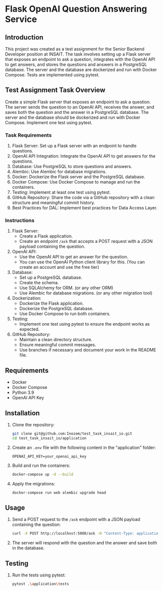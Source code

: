 # Flask OpenAI Question Answering Service

## Introduction
This project was created as a test assignment for the Senior Backend Developer position at INSAIT. The task involves setting up a Flask server that exposes an endpoint to ask a question, integrates with the OpenAI API to get answers, and stores the questions and answers in a PostgreSQL database. The server and the database are dockerized and run with Docker Compose. Tests are implemented using pytest.

## Test Assignment Task Overview
Create a simple Flask server that exposes an endpoint to ask a question. The server sends the question to an OpenAI API, receives the answer, and saves both the question and the answer in a PostgreSQL database. The server and the database should be dockerized and run with Docker Compose. Implement one test using pytest.

### Task Requirements
1. Flask Server: Set up a Flask server with an endpoint to handle questions.
2. OpenAI API Integration: Integrate the OpenAI API to get answers for the questions.
3. Database: Use PostgreSQL to store questions and answers.
4. Alembic: Use Alembic for database migrations.
5. Docker: Dockerize the Flask server and the PostgreSQL database.
6. Docker Compose: Use Docker Compose to manage and run the containers.
7. Testing: Implement at least one test using pytest.
8. GitHub Repository: Share the code via a GitHub repository with a clean structure and meaningful commit history.
9. Best Practices for DAL: Implement best practices for Data Access Layer.

### Instructions
1. Flask Server:
   - Create a Flask application.
   - Create an endpoint `/ask` that accepts a POST request with a JSON payload containing the question.
2. OpenAI API:
   - Use the OpenAI API to get an answer for the question.
   - You can use the OpenAI Python client library for this. (You can create an account and use the free tier)
3. Database:
   - Set up a PostgreSQL database.
   - Create the schema.
   - Use SQLAlchemy for ORM. (or any other ORM)
   - Use Alembic for database migrations. (or any other migration tool)
4. Dockerization:
   - Dockerize the Flask application.
   - Dockerize the PostgreSQL database.
   - Use Docker Compose to run both containers.
5. Testing:
   - Implement one test using pytest to ensure the endpoint works as expected.
6. GitHub Repository:
   - Maintain a clean directory structure.
   - Ensure meaningful commit messages.
   - Use branches if necessary and document your work in the README file.

## Requirements
- Docker 
- Docker Compose
- Python 3.9
- OpenAI API Key

## Installation
1. Clone the repository:
    ```sh
    git clone git@github.com:Inozem/test_task_insait_io.git
    cd test_task_insait_io/application
    ```

2. Create an `.env` file with the following content in the "application" folder:
    ```env
    OPENAI_API_KEY=your_openai_api_key
    ```

3. Build and run the containers:
    ```sh
    docker-compose up -d --build
    ```

4. Apply the migrations:
    ```sh
    docker-compose run web alembic upgrade head
    ```

## Usage
1. Send a POST request to the `/ask` endpoint with a JSON payload containing the question:
    ```sh
    curl -X POST http://localhost:5000/ask -H "Content-Type: application/json" -d '{"question": "What is the capital of France?"}'
    ```

2. The server will respond with the question and the answer and save both in the database.

## Testing
1. Run the tests using pytest:
    ```sh
    pytest .\application\tests
    ```
